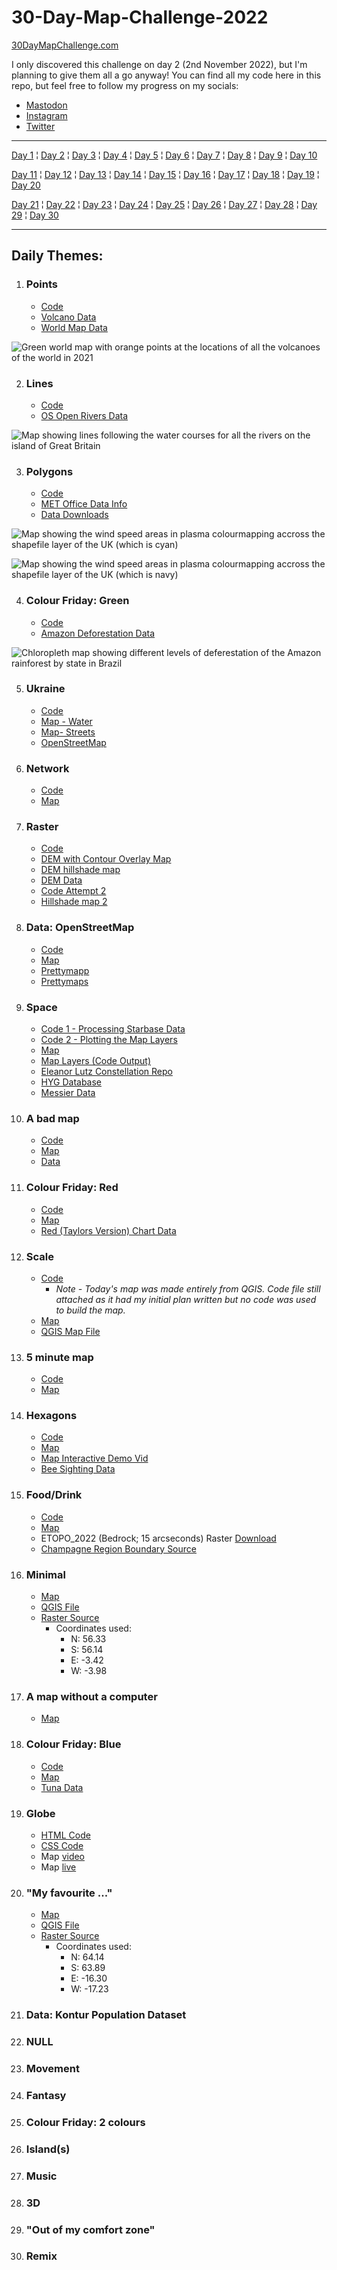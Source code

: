 # 30-Day-Map-Challenge-2022

[30DayMapChallenge.com](https://30daymapchallenge.com/)

I only discovered this challenge on day 2 (2nd November 2022), but I'm planning to give them all a go anyway!
You can find all my code here in this repo, but feel free to follow my progress on my socials:
* [Mastodon](https://tech.lgbt/@DataScienceNot2)
* [Instagram](https://www.instagram.com/datasciencenot2/)
* [Twitter](https://twitter.com/datasciencenot2)

***
[Day 1](#points)  ¦  [Day 2](#lines)   ¦  [Day 3](#polygons)   ¦  [Day 4](#colour-friday-green) ¦  [Day 5](#ukraine) ¦  [Day 6](#network) ¦  [Day 7](#raster)  ¦  [Day 8](#data-openstreetmap)  ¦  [Day 9](#space)   ¦  [Day 10](#a-bad-map)

[Day 11](#colour-friday-red)  ¦  [Day 12](#scale)  ¦  [Day 13](#5-minute-map) ¦  [Day 14](#hexagons)  ¦  [Day 15](#fooddrink) ¦  [Day 16](#minimal)   ¦  [Day 17](#a-map-without-a-computer) ¦  [Day 18](#colour-friday-blue) ¦  [Day 19](#globe)  ¦  [Day 20](#my-favourite)

[Day 21](#data-kontur-population-dataset) ¦  [Day 22](#null)   ¦  [Day 23](#movement)  ¦  [Day 24](#fantasy)   ¦  [Day 25](#colour-friday-2-colours)  ¦  [Day 26](#islands)   ¦  [Day 27](#music)  ¦  [Day 28](#3d)  ¦  [Day 29](#out-of-my-comfort-zone)   ¦  [Day 30](#remix)

***

## Daily Themes:
1. ### Points
    * [Code](https://github.com/VikkiWalls/30-Day-Map-Challenge-2022/blob/main/Code/Day%2001%20-%20Points.ipynb)
    * [Volcano Data](https://www.kaggle.com/datasets/ramjasmaurya/volcanoes-on-earth-in-2021)
    * [World Map Data](https://www.naturalearthdata.com/downloads/10m-cultural-vectors/)


![Green world map with orange points at the locations of all the volcanoes of the world in 2021](https://github.com/VikkiWalls/30-Day-Map-Challenge-2022/blob/main/Maps/Day%2001%20-%20Volcano%20map.png "Day 1 - Points Map")

2. ### Lines
    * [Code](https://github.com/VikkiWalls/30-Day-Map-Challenge-2022/blob/main/Code/Day%2002%20-%20Lines.ipynb)
    * [OS Open Rivers Data](https://osdatahub.os.uk/downloads/open/OpenRivers)

![Map showing lines following the water courses for all the rivers on the island of Great Britain](https://github.com/VikkiWalls/30-Day-Map-Challenge-2022/blob/main/Maps/Day%2002%20-%20River%20map.png "Day 2 - Lines Map")

3. ### Polygons
    * [Code](https://github.com/VikkiWalls/30-Day-Map-Challenge-2022/blob/main/Code/Day%2003%20-%20Polygons.ipynb)
    * [MET Office Data Info](https://www.metoffice.gov.uk/research/climate/maps-and-data/data/haduk-grid/datasets)
    * [Data Downloads](https://github.com/ukcp-data/ukcp-spatial-files/tree/master/spatial-files)

![Map showing the wind speed areas in plasma colourmapping accross the shapefile layer of the UK (which is cyan)](https://github.com/VikkiWalls/30-Day-Map-Challenge-2022/blob/main/Maps/Day%2003%20-%20Wind%20map.png "Day 3 - Polygons Map (Version 1)")

![Map showing the wind speed areas in plasma colourmapping accross the shapefile layer of the UK (which is navy)](https://github.com/VikkiWalls/30-Day-Map-Challenge-2022/blob/main/Maps/Day%2003%20-%20Wind%20map2.png "Day 3 - Polygons Map (Version 2)")

4. ### Colour Friday: Green
    * [Code](https://github.com/VikkiWalls/30-Day-Map-Challenge-2022/blob/main/Code/Day%2004%20-%20Colour%20Friday%20-%20Green.ipynb)
    * [Amazon Deforestation Data](https://www.kaggle.com/datasets/mbogernetto/brazilian-amazon-rainforest-degradation)

![Chloropleth map showing different levels of deferestation of the Amazon rainforest by state in Brazil](https://github.com/VikkiWalls/30-Day-Map-Challenge-2022/blob/main/Maps/Day%2004%20-%20Green%20map.png "Day 4 - Green Map")

5. ### Ukraine
    * [Code](https://github.com/VikkiWalls/30-Day-Map-Challenge-2022/blob/main/Code/Day%2005%20-%20Ukraine.ipynb)
    * [Map - Water](https://github.com/VikkiWalls/30-Day-Map-Challenge-2022/blob/main/Maps/Day%2005%20-%20Ukraine%20map.png)
    * [Map- Streets](https://github.com/VikkiWalls/30-Day-Map-Challenge-2022/blob/main/Maps/Day%205%20-%20Ukraine%20map%20-%20streets.png)
    * [OpenStreetMap](https://www.openstreetmap.org/export#map=13/51.2765/30.2712)
6. ### Network
    * [Code](https://github.com/VikkiWalls/30-Day-Map-Challenge-2022/blob/main/Code/Day%2006%20-%20Network.ipynb)
    * [Map](https://github.com/VikkiWalls/30-Day-Map-Challenge-2022/blob/main/Maps/Day%2006%20-%20Amsterdam%20Bike%20map.png)
7. ### Raster
    * [Code](https://github.com/VikkiWalls/30-Day-Map-Challenge-2022/blob/main/Code/Day%2007%20-%20Raster.ipynb)
    * [DEM with Contour Overlay Map](https://github.com/VikkiWalls/30-Day-Map-Challenge-2022/blob/main/Maps/Day%2007%20-%20raster%201.png)
    * [DEM hillshade map](https://github.com/VikkiWalls/30-Day-Map-Challenge-2022/blob/main/Maps/Day%2007%20-%20raster%202.png)
    * [DEM Data](https://earthexplorer.usgs.gov/)
    * [Code Attempt 2](https://github.com/VikkiWalls/30-Day-Map-Challenge-2022/blob/main/Code/Day%2007%20-%20Raster%20Alternative.ipynb)
    * [Hillshade map 2](https://github.com/VikkiWalls/30-Day-Map-Challenge-2022/blob/main/Maps/Day%2007%20-%20raster%203.png)
8. ### Data: OpenStreetMap
    * [Code](https://github.com/VikkiWalls/30-Day-Map-Challenge-2022/blob/main/Code/Day%2008%20-%20Data%20OpenStreetMap.ipynb)
    * [Map](https://github.com/VikkiWalls/30-Day-Map-Challenge-2022/blob/main/Maps/Day%2008%20-%20Spag%20Junction.png)
    * [Prettymapp](https://chrieke-prettymapp-streamlit-prettymappapp-1k0qxh.streamlit.app/)
    * [Prettymaps](https://github.com/marceloprates/prettymaps)
9. ### Space
    * [Code 1 - Processing Starbase Data](https://github.com/VikkiWalls/30-Day-Map-Challenge-2022/blob/main/Code/Day%2009%20-%20Space%20(1).ipynb)
    * [Code 2 - Plotting the Map Layers](https://github.com/VikkiWalls/30-Day-Map-Challenge-2022/blob/main/Code/Day%2009%20-%20Space%20(2).ipynb)
    * [Map](https://github.com/VikkiWalls/30-Day-Map-Challenge-2022/blob/main/Maps/Day%2009%20-%20Star%20Map.png)
    * [Map Layers (Code Output)](https://github.com/VikkiWalls/30-Day-Map-Challenge-2022/tree/main/Maps/Day%209%20Map%20Layers)
    * [Eleanor Lutz Constellation Repo](https://github.com/eleanorlutz/western_constellations_atlas_of_space)
    * [HYG Database](http://www.astronexus.com/hyg)
    * [Messier Data](https://github.com/eleanorlutz/western_constellations_atlas_of_space/blob/main/data/messier_ngc.csv)
10. ### A bad map
    * [Code](https://github.com/VikkiWalls/30-Day-Map-Challenge-2022/blob/main/Code/Day%2010%20-%20Bad%20Map.ipynb)
    * [Map](https://github.com/VikkiWalls/30-Day-Map-Challenge-2022/blob/main/Maps/Day%2010%20-%20Bad%20map.png)
    * [Data](https://github.com/VikkiWalls/30-Day-Map-Challenge-2022/blob/main/Self%20Gathered%20Data/badmap.csv)
11. ### Colour Friday: Red
    * [Code](https://github.com/VikkiWalls/30-Day-Map-Challenge-2022/blob/main/Code/Day%2011%20-%20Colour%20Friday%20-%20Red.ipynb)
    * [Map](https://github.com/VikkiWalls/30-Day-Map-Challenge-2022/blob/main/Maps/Day%2011%20-%20Red%20map.png)
    * [Red (Taylors Version) Chart Data](https://en.m.wikipedia.org/wiki/Red_(Taylor%27s_Version)#Charts)
12. ### Scale
    * [Code](https://github.com/VikkiWalls/30-Day-Map-Challenge-2022/blob/main/Code/Day%2012%20-%20Scale.ipynb)
        * _Note - Today's map was made entirely from QGIS. Code file still attached as it had my initial plan written but no code was used to build the map._
    * [Map](https://github.com/VikkiWalls/30-Day-Map-Challenge-2022/blob/main/Maps/Day%2012%20-%20Scale%20map.png)
    * [QGIS Map File](https://github.com/VikkiWalls/30-Day-Map-Challenge-2022/blob/main/Other%20Files/Day%2012%20Map%20-%20QGIS%20file.qgz)
13. ### 5 minute map
    * [Code](https://github.com/VikkiWalls/30-Day-Map-Challenge-2022/blob/main/Code/Day%2013%20-%205%20minute%20map.ipynb)
    * [Map](https://github.com/VikkiWalls/30-Day-Map-Challenge-2022/blob/main/Maps/Day%2013%20-%205%20min%20map.png)
14. ### Hexagons
    * [Code](https://github.com/VikkiWalls/30-Day-Map-Challenge-2022/blob/main/Code/Day%2014%20-%20Hexagons.ipynb)
    * [Map](https://github.com/VikkiWalls/30-Day-Map-Challenge-2022/blob/main/Maps/Day%2014%20-%20Hexagon%20map.png)
    * [Map Interactive Demo Vid](https://github.com/VikkiWalls/30-Day-Map-Challenge-2022/blob/main/Maps/Day%2014%20-%20Hex%20map.mp4)
    * [Bee Sighting Data](https://www.gbif.org/occurrence/search?offset=80&dataset_key=0a0d4ca1-5bfd-4594-9d51-40b972308bf5&has_coordinate=true&has_geospatial_issue=false&geometry=POLYGON((-21.64723%2050.24421,14.64723%2050.24421,14.64723%2064.75579,-21.64723%2064.75579,-21.64723%2050.24421))&occurrence_status=present)
15. ### Food/Drink
    * [Code](https://github.com/VikkiWalls/30-Day-Map-Challenge-2022/blob/main/Code/Day%2015%20-%20FoodDrink.ipynb)
    * [Map](https://github.com/VikkiWalls/30-Day-Map-Challenge-2022/blob/main/Maps/Day%2015%20-%20Champagne%20map.png)
    * ETOPO_2022 (Bedrock; 15 arcseconds) Raster [Download](https://www.ncei.noaa.gov/maps/grid-extract/)
    * [Champagne Region Boundary Source](https://vineyards.com/wine-map/france)
16. ### Minimal
    * [Map](https://github.com/VikkiWalls/30-Day-Map-Challenge-2022/blob/main/Maps/Day%2016%20-%20Minimal%20map.png)
    * [QGIS File](https://github.com/VikkiWalls/30-Day-Map-Challenge-2022/blob/main/Other%20Files/Day%2016%20Map%20-%20QGIS%20file.qgz)
    * [Raster Source](https://www.ncei.noaa.gov/maps/grid-extract/)
        * Coordinates used:
            * N: 56.33
             * S: 56.14
             * E: -3.42
             * W: -3.98
17. ### A map without a computer
    * [Map](https://github.com/VikkiWalls/30-Day-Map-Challenge-2022/blob/main/Maps/Day%2017%20-%20no%20computer%20map.png)
18. ### Colour Friday: Blue
    * [Code](https://github.com/VikkiWalls/30-Day-Map-Challenge-2022/blob/main/Code/Day%2018%20-%20Colour%20Friday%20-%20Blue.ipynb)
    * [Map](https://github.com/VikkiWalls/30-Day-Map-Challenge-2022/blob/main/Maps/Day%2018%20-%20Blue%20map.png)
    * [Tuna Data](https://mola.stanford.edu/NaturePaper/vr-index.php)
19. ### Globe
    * [HTML Code](https://github.com/VikkiWalls/30-Day-Map-Challenge-2022/blob/main/Code/Day%2019%20-%20Globe.html)
    * [CSS Code](https://github.com/VikkiWalls/30-Day-Map-Challenge-2022/blob/main/Code/Day%2019%20-%20Globe.css)
    * Map [video](https://github.com/VikkiWalls/30-Day-Map-Challenge-2022/blob/main/Maps/Day%2019%20-%20Globe.mp4)
    * Map [live](https://vikkiwalls.github.io/day-19/)
20. ### "My favourite ..."
    * [Map](https://github.com/VikkiWalls/30-Day-Map-Challenge-2022/blob/main/Maps/Day%2020%20-%20Fav%20map.png)
    * [QGIS File](https://github.com/VikkiWalls/30-Day-Map-Challenge-2022/blob/main/Other%20Files/Day%2020%20Map%20-%20QGIS%20file.qgz)
    * [Raster Source](https://www.ncei.noaa.gov/maps/grid-extract/)
        * Coordinates used:
            * N: 64.14
             * S: 63.89
             * E: -16.30
             * W: -17.23
21. ### Data: Kontur Population Dataset
22. ### NULL
23. ### Movement
24. ### Fantasy
25. ### Colour Friday: 2 colours
26. ### Island(s)
27. ### Music
28. ### 3D
29. ### "Out of my comfort zone"
30. ### Remix
